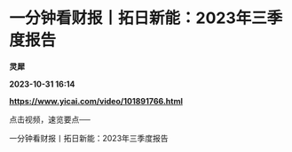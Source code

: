 # 一分钟看财报丨拓日新能：2023年三季度报告
**灵犀**

**2023-10-31 16:14**

**https://www.yicai.com/video/101891766.html**

点击视频，速览要点──

一分钟看财报丨拓日新能：2023年三季度报告